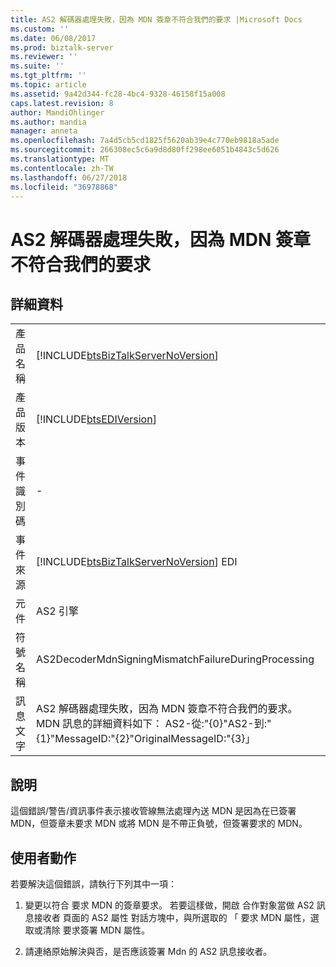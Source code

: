 ```yaml
---
title: AS2 解碼器處理失敗，因為 MDN 簽章不符合我們的要求 |Microsoft Docs
ms.custom: ''
ms.date: 06/08/2017
ms.prod: biztalk-server
ms.reviewer: ''
ms.suite: ''
ms.tgt_pltfrm: ''
ms.topic: article
ms.assetid: 9a42d344-fc28-4bc4-9328-46158f15a008
caps.latest.revision: 8
author: MandiOhlinger
ms.author: mandia
manager: anneta
ms.openlocfilehash: 7a4d5cb5cd1825f5620ab39e4c770eb9818a5ade
ms.sourcegitcommit: 266308ec5c6a9d8d80ff298ee6051b4843c5d626
ms.translationtype: MT
ms.contentlocale: zh-TW
ms.lasthandoff: 06/27/2018
ms.locfileid: "36978868"
---
```

# <a name="the-as2-decoder-failed-processing-because-the-mdn-signing-did-not-match-our-request"></a>AS2 解碼器處理失敗，因為 MDN 簽章不符合我們的要求
## <a name="details"></a>詳細資料  
  
|                 |                                                                                                                                                                                                        |
|-----------------|--------------------------------------------------------------------------------------------------------------------------------------------------------------------------------------------------------|
|  產品名稱   |                                                           [!INCLUDE[btsBizTalkServerNoVersion](../includes/btsbiztalkservernoversion-md.md)]                                                           |
| 產品版本 |                                                                       [!INCLUDE[btsEDIVersion](../includes/btsediversion-md.md)]                                                                       |
|    事件識別碼     |                                                                                                   -                                                                                                    |
|  事件來源   |                                                         [!INCLUDE[btsBizTalkServerNoVersion](../includes/btsbiztalkservernoversion-md.md)] EDI                                                         |
|    元件    |                                                                                               AS2 引擎                                                                                               |
|  符號名稱  |                                                                          AS2DecoderMdnSigningMismatchFailureDuringProcessing                                                                           |
|  訊息文字   | AS2 解碼器處理失敗，因為 MDN 簽章不符合我們的要求。  MDN 訊息的詳細資料如下： AS2-從:"{0}"AS2-到:"{1}"MessageID:"{2}"OriginalMessageID:"{3}」 |
  
## <a name="explanation"></a>說明  
 這個錯誤/警告/資訊事件表示接收管線無法處理內送 MDN 是因為在已簽署 MDN，但簽章未要求 MDN 或將 MDN 是不帶正負號，但簽署要求的 MDN。  
  
## <a name="user-action"></a>使用者動作  
 若要解決這個錯誤，請執行下列其中一項：  
  
1.  變更以符合 要求 MDN 的簽章要求。 若要這樣做，開啟 合作對象當做 AS2 訊息接收者 頁面的 AS2 屬性 對話方塊中，與所選取的 「 要求 MDN 屬性，選取或清除 要求簽署 MDN 屬性。  
  
2.  請連絡原始解決與否，是否應該簽署 Mdn 的 AS2 訊息接收者。
